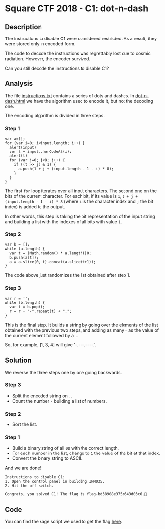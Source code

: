 # Square CTF 2018 - C1: dot-n-dash

## Description
The instructions to disable C1 were considered restricted. As a result, they were stored only in encoded form.

The code to decode the instructions was regrettably lost due to cosmic radiation. However, the encoder survived.

Can you still decode the instructions to disable C1?

## Analysis
The file [instructions.txt](./instructions.txt) contains a series of dots and dashes. In [dot-n-dash.html](./dot-n-dash.html) we have the algorithm used to encode it, but not the decoding one.

The encoding algorithm is divided in three steps.

### Step 1
```
var a=[];
for (var i=0; i<input.length; i++) {
  alert(input)
  var t = input.charCodeAt(i);
  alert(t)
  for (var j=0; j<8; j++) {
    if ((t >> j) & 1) {
      a.push(1 + j + (input.length - 1 - i) * 8);
    }
  }
}
```

The first `for` loop iterates over all input characters. The second one on the bits of the current character. For each bit, if its value is `1`, `1 + j + (input.length - 1 - i) * 8` (where `i` is the character index and `j` the bit index) is added to the output.

In other words, this step is taking the bit representation of the input string and building a list with the indexes of all bits with value `1`.

### Step 2
```
var b = [];
while (a.length) {
  var t = (Math.random() * a.length)|0;
  b.push(a[t]);
  a = a.slice(0, t).concat(a.slice(t+1));
}
```

The code above just randomizes the list obtained after step 1.

### Step 3
```
var r = '';
while (b.length) {
  var t = b.pop();
  r = r + "-".repeat(t) + ".";
}
```

This is the final step. It builds a string by going over the elements of the list obtained with the previous two steps, and adding as many `-` as the value of the current element followed by a `.`.

So, for example, [1, 3, 4] will give '-.---.----.'.

## Solution
We reverse the three steps one by one going backwards.

### Step 3
- Split the encoded string on `.`.
- Count the number `-` building a list of numbers.

### Step 2
- Sort the list.

### Step 1
- Build a binary string of all `0`s with the correct length.
- For each number in the list, change to `1` the value of the bit at that index.
- Convert the binary string to ASCII.

And we are done!

```
Instructions to disable C1:
1. Open the control panel in building INM035.
2. Hit the off switch.

Congrats, you solved C1! The flag is flag-bd38908e375c643d03c6.
```

## Code
You can find the sage script we used to get the flag [here](./flag.sage).
